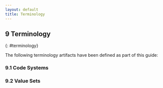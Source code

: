 ```yaml
---
layout: default
title: Terminology
---
```


## 9 Terminology
{: #terminology}

The following terminology artifacts have been defined as part of this guide:

### 9.1 Code Systems

<!--{ % include list-simple-codesystems.xhtml % }-->

### 9.2 Value Sets

<!--{ % include list-simple-valuesets.xhtml % }-->

